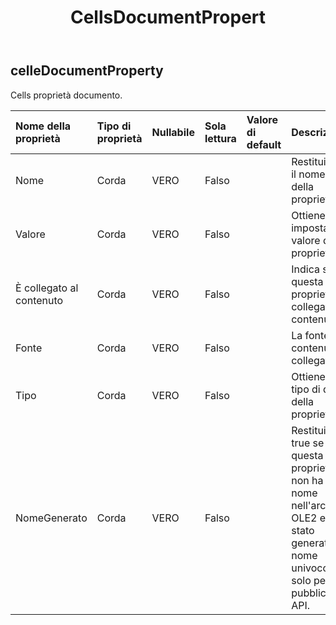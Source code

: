 ﻿---
title: CellsDocumentPropert
second_title: Aspose.Cells Cloud Documen
type: docs
url: /it/specification/model/cellsdocumentproperty/
description: "Aspose.Cells Specifica del modello cloud: CellsDocumentProperty. Gestisci facilmente Excel e altri fogli di calcolo con funzionalità come apertura, generazione, modifica, divisione, unione, confronto e conversione"
weight: 50
---
## **celleDocumentProperty**

 Cells proprietà documento.

| Nome della proprietà| Tipo di proprietà| Nullabile| Sola lettura| Valore di default| Descrizione|
|:- |:- |:- |:- |:- |:- |
| Nome| Corda| VERO| Falso||Restituisce il nome della proprietà.|
| Valore| Corda| VERO| Falso|| Ottiene o imposta il valore della proprietà.|
| È collegato al contenuto| Corda| VERO| Falso|| Indica se questa proprietà è collegata al contenuto|
| Fonte| Corda| VERO| Falso|| La fonte di contenuto collegata.|
| Tipo| Corda| VERO| Falso|| Ottiene il tipo di dati della proprietà.|
| NomeGenerato| Corda| VERO| Falso|| Restituisce true se questa proprietà non ha un nome nell'archivio OLE2 ed è stato generato un nome univoco solo per il pubblico API.|

